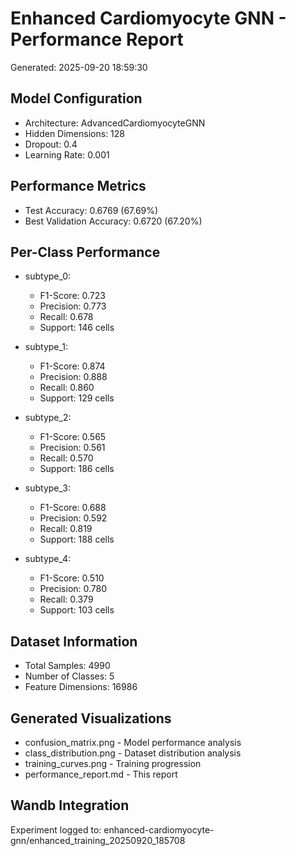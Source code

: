
# Enhanced Cardiomyocyte GNN - Performance Report
Generated: 2025-09-20 18:59:30

## Model Configuration
- Architecture: AdvancedCardiomyocyteGNN
- Hidden Dimensions: 128
- Dropout: 0.4
- Learning Rate: 0.001

## Performance Metrics
- Test Accuracy: 0.6769 (67.69%)
- Best Validation Accuracy: 0.6720 (67.20%)

## Per-Class Performance
- subtype_0:
  - F1-Score: 0.723
  - Precision: 0.773
  - Recall: 0.678
  - Support: 146 cells

- subtype_1:
  - F1-Score: 0.874
  - Precision: 0.888
  - Recall: 0.860
  - Support: 129 cells

- subtype_2:
  - F1-Score: 0.565
  - Precision: 0.561
  - Recall: 0.570
  - Support: 186 cells

- subtype_3:
  - F1-Score: 0.688
  - Precision: 0.592
  - Recall: 0.819
  - Support: 188 cells

- subtype_4:
  - F1-Score: 0.510
  - Precision: 0.780
  - Recall: 0.379
  - Support: 103 cells


## Dataset Information
- Total Samples: 4990
- Number of Classes: 5
- Feature Dimensions: 16986

## Generated Visualizations
- confusion_matrix.png - Model performance analysis
- class_distribution.png - Dataset distribution analysis
- training_curves.png - Training progression
- performance_report.md - This report

## Wandb Integration
Experiment logged to: enhanced-cardiomyocyte-gnn/enhanced_training_20250920_185708
